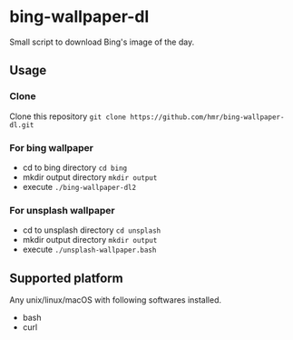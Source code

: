 # bing-wallpaper-dl
Small script to download Bing's image of the day.

## Usage

### Clone
Clone this repository `git clone https://github.com/hmr/bing-wallpaper-dl.git`

### For bing wallpaper
- cd to bing directory `cd bing`
- mkdir output directory `mkdir output`
- execute `./bing-wallpaper-dl2`

### For unsplash wallpaper
- cd to unsplash directory `cd unsplash`
- mkdir output directory `mkdir output`
- execute `./unsplash-wallpaper.bash`


## Supported platform
Any unix/linux/macOS with following softwares installed.
- bash
- curl

